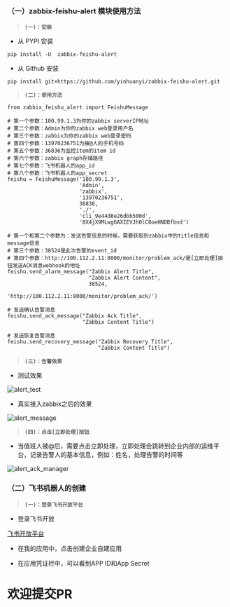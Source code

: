 ###  （一）zabbix-feishu-alert 模块使用方法

> **`(一)：安装`**

- 从 PYPI 安装

```
pip install -U  zabbix-feishu-alert
```

- 从 Github 安装

```
pip install git+https://github.com/yinhuanyi/zabbix-feishu-alert.git
```

> **`(二)：使用方法`**

```
from zabbix_feishu_alert import FeishuMessage

# 第一个参数：100.99.1.3为你的zabbix serverIP地址
# 第二个参数：Admin为你的zabbix web登录用户名
# 第三个参数：zabbix为你的zabbix web登录密码
# 第四个参数：13970236751为被@人的手机号码
# 第五个参数：36836为监控item的item id
# 第六个参数：zabbix graph存储路径
# 第七个参数：飞书机器人的app_id
# 第八个参数：飞书机器人的app_secret
feishu = FeishuMessage('100.99.1.3',
                       'Admin',
                       'zabbix',
                       '13970236751',
                       36836,
                       './',
                       'cli_9e44d8e26dbb500d',
                       '8X4jX9MLwg6AXIEVJh0lC8oeHNDBfbnd')

# 第一个和第二个参数为：发送告警信息的时候，需要获取到zabbix中的title信息和message信息
# 第三个参数：38524是此次告警的event_id
# 第四个参数：http://100.112.2.11:8000/monitor/problem_ack/是[立即处理]按钮发送ACK消息webhook的地址
feishu.send_alarm_message("Zabbix Alert Title",
                          "Zabbix Alert Content",
                          38524,
                          'http://100.112.2.11:8000/monitor/problem_ack/')

# 发送确认告警消息
feishu.send_ack_message("Zabbix Ack Title", 
                        "Zabbix Content Title")

# 发送恢复告警消息
feishu.send_recovery_message("Zabbix Recovery Title", 
                             "Zabbix Content Title")
```

> **`(三)：告警效果`**

- 测试效果

![alert_test](./alert_test.png)

- 真实接入zabbix之后的效果

![alert_message](./alert_message.png)


> **`(四)：点击[立即处理]按钮`**

- 当值班人被@后，需要点击立即处理，立即处理会跳转到企业内部的运维平台，记录告警人的基本信息，例如：姓名，处理告警的时间等

![alert_ack_manager](./alert_ack_manager.png)


###  （二）飞书机器人的创建

> **`(一)：登录飞书开放平台`**

- 登录飞书开放

[飞书开放平台](https://open.feishu.cn/)

- 在我的应用中，点击创建企业自建应用

- 在应用凭证栏中，可以看到APP ID和App Secret


# 欢迎提交PR